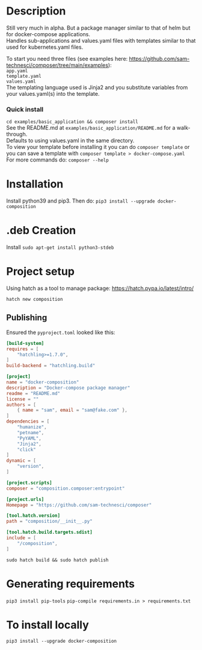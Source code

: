 # Description
Still very much in alpha. But a package manager similar to that of helm but for docker-compose applications. <br/>
Handles sub-applications and values.yaml files with templates similar to that used for kubernetes.yaml files. <br/>

To start you need three files (see examples here: https://github.com/sam-technesci/composer/tree/main/examples): <br/>
`app.yaml` <br/>
`template.yaml` <br/>
`values.yaml` <br/>
The templating language used is Jinja2 and you substitute variables from your values.yaml(s) into the template. <br/>
### Quick install
`cd examples/basic_application && composer install` <br/>
See the README.md at `examples/basic_application/README.md` for a walk-through. <br/>
Defaults to using values.yaml in the same directory. <br/>
To view your template before installing it you can do `composer template` or you can save a template with `composer template > docker-compose.yaml` <br/>
For more commands do: `composer --help`
# Installation
Install python39 and pip3.
Then do:
`pip3 install --upgrade docker-composition`

# .deb Creation
Install
`sudo apt-get install python3-stdeb`


# Project setup 
Using hatch as a tool to manage package:
https://hatch.pypa.io/latest/intro/

`hatch new composition`

## Publishing

Ensured the `pyproject.toml` looked like this:
```toml
[build-system]
requires = [
    "hatchling>=1.7.0",
]
build-backend = "hatchling.build"

[project]
name = "docker-composition"
description = "Docker-compose package manager"
readme = "README.md"
license = ""
authors = [
    { name = "sam", email = "sam@fake.com" },
]
dependencies = [
    "humanize",
    "petname",
    "PyYAML",
    "Jinja2",
    "click"
]
dynamic = [
    "version",
]

[project.scripts]
composer = "composition.composer:entrypoint"

[project.urls]
Homepage = "https://github.com/sam-technesci/composer"

[tool.hatch.version]
path = "composition/__init__.py"

[tool.hatch.build.targets.sdist]
include = [
    "/composition",
]
```

`sudo hatch build && sudo hatch publish`

# Generating requirements
`pip3 install pip-tools`
`pip-compile requirements.in > requirements.txt`

# To install locally
`pip3 install --upgrade docker-composition`